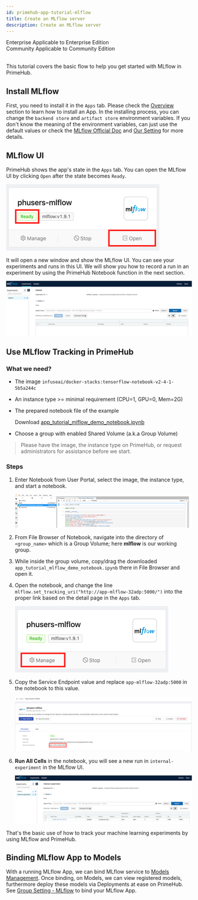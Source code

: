 ```yaml
---
id: primehub-app-tutorial-mlflow
title: Create an MLflow server
description: Create an MLflow server
---
```

<div class="label-sect">
  <div class="ee-only tooltip">Enterprise
    <span class="tooltiptext">Applicable to Enterprise Edition</span>
  </div>
  <div class="ce-only tooltip">Community
    <span class="tooltiptext">Applicable to Community Edition</span>
  </div>
</div>
<br>

This tutorial covers the basic flow to help you get started with MLflow in PrimeHub.

## Install MLflow
First, you need to install it in the `Apps` tab. Please check the [Overview](primehub-app) section to learn how to install an App. In the installing process, you can change the `backend store` and `artifact store` environment variables. If you don't know the meaning of the environment variables, can just use the default values or check the [MLflow Official Doc](https://mlflow.org/docs/latest/tracking.html#mlflow-tracking-servers) and [Our Setting](primehub-app-builtin-mlflow) for more details.

## MLflow UI
PrimeHub shows the app's state in the `Apps` tab. You can open the MLflow UI by clicking `Open` after the state becomes `Ready`.

![](assets/app_tutorial_mlflow_app_block.png)

It will open a new window and show the MLflow UI. You can see your experiments and runs in this UI. We will show you how to record a run in an experiment by using the PrimeHub Notebook function in the next section.

![](assets/app_tutorial_mlflow_ui.png)

## Use MLflow Tracking in PrimeHub
### What we need?

- The image `infuseai/docker-stacks:tensorflow-notebook-v2-4-1-5b5a244c`
- An instance type >= minimal requirement (CPU=1, GPU=0, Mem=2G)
- The prepared notebook file of the example

    Download [app_tutorial_mlflow_demo_notebook.ipynb](assets/app_tutorial_mlflow_demo_notebook.ipynb)

- Choose a group with enabled Shared Volume (a.k.a Group Volume)

>Please have the image, the instance type on PrimeHub, or request administrators for assistance before we start.

### Steps

1. Enter Notebook from User Portal, select the image, the instance type, and start a notebook.

    ![](assets/app_tutorial_mlflow_notebook.png)

2. From File Browser of Notebook, navigate into the directory of `<group_name>`  which is a Group Volume; here **mlflow** is our working group.

3. While inside the group volume, copy/drag the downloaded `app_tutorial_mlflow_demo_notebook.ipynb` there in File Browser and open it.

4. Open the notebook, and change the line `mlflow.set_tracking_uri("http://app-mlflow-32adp:5000/")` into the proper link based on the detail page in the `Apps` tab.

    ![](assets/app_tutorial_mlflow_app_block2.png)

5. Copy the Service Endpoint value and replace `app-mlflow-32adp:5000` in the notebook to this value.

    ![](assets/app_tutorial_mlflow_app_detail.png)

6. **Run All Cells** in the notebook, you will see a new run in `internal-experiment` in the MLflow UI.

    ![](assets/app_tutorial_mlflow_run.png)

That's the basic use of how to track your machine learning experiments by using MLflow and PrimeHub.

## Binding MLflow App to Models

With a running MLflow App, we can bind MLflow service to [Models Management](model-management). Once binding, on Models, we can view registered models, furthermore deploy these models via Deployments at ease on PrimeHub. See [Group Setting - MLflow](group-setting#mlflow) to bind your MLflow App.
